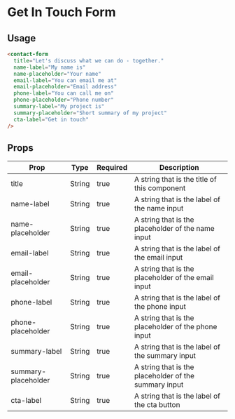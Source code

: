 # Get In Touch Form


## Usage

```html
<contact-form
  title="Let's discuss what we can do - together."
  name-label="My name is"
  name-placeholder="Your name"
  email-label="You can email me at"
  email-placeholder="Email address"
  phone-label="You can call me on"
  phone-placeholder="Phone number"
  summary-label="My project is"
  summary-placeholder="Short summary of my project"
  cta-label="Get in touch"
/>
```

## Props

| Prop | Type | Required | Description |
| --- | --- | --- | --- |
| title | String | true | A string that is the title of this component |
| name-label | String | true | A string that is the label of the name input |
| name-placeholder | String | true | A string that is the placeholder of the name input |
| email-label | String | true | A string that is the label of the email input |
| email-placeholder | String | true | A string that is the placeholder of the email input |
| phone-label | String | true | A string that is the label of the phone input |
| phone-placeholder | String | true | A string that is the placeholder of the phone input |
| summary-label | String | true | A string that is the label of the summary input |
| summary-placeholder | String | true | A string that is the placeholder of the summary input |
| cta-label | String | true | A string that is the label of the cta button |
